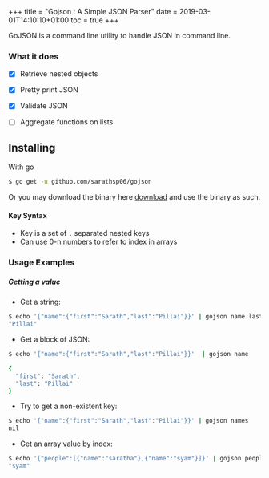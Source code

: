 +++
title = "Gojson : A Simple JSON Parser"
date = 2019-03-01T14:10:10+01:00
toc = true
+++


GoJSON is a command line utility to handle JSON in command line.

### What it does

- [x] Retrieve nested objects
- [x] Pretty print JSON
- [x] Validate JSON
- [ ] Aggregate functions on lists


## Installing

With go

```sh
$ go get -u github.com/sarathsp06/gojson
```

Or you may download the binary here [download](https://github.com/sarathsp06/gojson/tree/master/release) and use the binary as such.


#### Key Syntax
* Key is a set of `.` separated nested keys
* Can use 0-n numbers to refer to index in arrays

### Usage Examples

##### Getting a value

* Get a string:

```sh
$ echo '{"name":{"first":"Sarath","last":"Pillai"}}' | gojson name.last
"Pillai"
```

* Get a block of JSON:

```sh
$ echo '{"name":{"first":"Sarath","last":"Pillai"}}'  | gojson name

{
  "first": "Sarath",
  "last": "Pillai"
}
```

* Try to get a non-existent key:

```sh
$ echo '{"name":{"first":"Sarath","last":"Pillai"}}' | gojson names
nil
```

* Get an array value by index:

```sh
$ echo '{"people":[{"name":"saratha"},{"name":"syam"}]}' | gojson people.1.name                                               
"syam"
```
